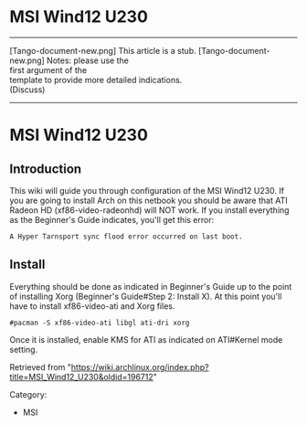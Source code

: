 MSI Wind12 U230
===============

  ------------------------ ------------------------ ------------------------
  [Tango-document-new.png] This article is a stub.  [Tango-document-new.png]
                           Notes: please use the    
                           first argument of the    
                           template to provide more 
                           detailed indications.    
                           (Discuss)                
  ------------------------ ------------------------ ------------------------

MSI Wind12 U230
===============

Introduction
------------

This wiki will guide you through configuration of the MSI Wind12 U230.
If you are going to install Arch on this netbook you should be aware
that ATI Radeon HD (xf86-video-radeonhd) will NOT work. If you install
everything as the Beginner's Guide indicates, you'll get this error:

    A Hyper Tarnsport sync flood error occurred on last boot.

Install
-------

Everything should be done as indicated in Beginner's Guide up to the
point of installing Xorg (Beginner's Guide#Step 2: Install X). At this
point you'll have to install xf86-video-ati and Xorg files.

    #pacman -S xf86-video-ati libgl ati-dri xorg

Once it is installed, enable KMS for ATI as indicated on ATI#Kernel mode
setting.

Retrieved from
"https://wiki.archlinux.org/index.php?title=MSI_Wind12_U230&oldid=196712"

Category:

-   MSI
